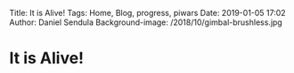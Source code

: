 Title: It is Alive!
Tags: Home, Blog, progress, piwars
Date: 2019-01-05 17:02
Author: Daniel Sendula
Background-image: /2018/10/gimbal-brushless.jpg

# It is Alive!

